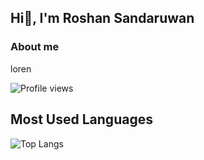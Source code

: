## Hi👋, I'm Roshan Sandaruwan 

<h3>About me</h3>
<p>loren</p>

![Profile views](https://hits.seeyoufarm.com/api/count/incr/badge.svg?url=https://github.com/{your-username}/{your-repo-name}&count_bg=%2379C83D&title_bg=%23555555&icon=github.svg&icon_color=%23E7E7E7&title=Profile%20Views&edge_flat=false)


## Most Used Languages
![Top Langs](https://github-readme-stats.vercel.app/api/top-langs/?username=Roshan-Sandaruwan&layout=compact)





<!--

**Roshan-Sandaruwan/Roshan-Sandaruwan** is a ✨ _special_ ✨ repository because its `README.md` (this file) appears on your GitHub profile.

Here are some ideas to get you started:

- 🔭 I’m currently working on ...
- 🌱 I’m currently learning ...
- 👯 I’m looking to collaborate on ...
- 🤔 I’m looking for help with ...
- 💬 Ask me about ...
- 📫 How to reach me: ...
- 😄 Pronouns: ...
- ⚡ Fun fact: ...

-->
